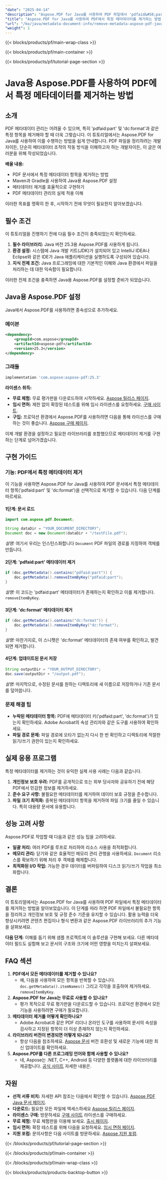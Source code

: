 ```yaml
---
"date": "2025-04-14"
"description": "Aspose.PDF for Java를 사용하여 PDF 파일에서 'pdfaid&#58;part' 및 'dc&#58;format'과 같은 특정 메타데이터 항목을 제거하는 방법을 알아보세요. 효율적인 PDF 관리를 위한 단계별 가이드를 따라해 보세요."
"title": "Aspose.PDF for Java를 사용하여 PDF에서 특정 메타데이터를 제거하는 방법 - 포괄적인 가이드"
"url": "/ko/java/metadata-document-info/remove-metadata-aspose-pdf-java-tutorial/"
"weight": 1
---
```


{{< blocks/products/pf/main-wrap-class >}}

{{< blocks/products/pf/main-container >}}

{{< blocks/products/pf/tutorial-page-section >}}
# Java용 Aspose.PDF를 사용하여 PDF에서 특정 메타데이터를 제거하는 방법

## 소개
PDF 메타데이터 관리는 어려울 수 있으며, 특히 'pdfaid:part' 및 'dc:format'과 같은 특정 항목을 제거해야 할 때 더욱 그렇습니다. 이 튜토리얼에서는 Aspose.PDF for Java를 사용하여 이를 수행하는 방법을 쉽게 안내합니다. PDF 파일을 정리하려는 개발자이든, 단순히 메타데이터 조작의 작동 방식을 이해하고자 하는 개발자이든, 이 글은 여러분을 위해 작성되었습니다.

**배울 내용:**
- PDF 문서에서 특정 메타데이터 항목을 제거하는 방법
- Maven과 Gradle을 사용하여 Java용 Aspose.PDF 설정
- 메타데이터 제거를 효율적으로 구현하기
- PDF 메타데이터 관리의 실제 적용 이해

이러한 목표를 명확히 한 후, 시작하기 전에 무엇이 필요한지 알아보겠습니다.

## 필수 조건
이 튜토리얼을 진행하기 전에 다음 필수 조건이 충족되었는지 확인하세요.
1. **필수 라이브러리:** Java 버전 25.3용 Aspose.PDF를 사용하게 됩니다.
2. **환경 설정:** 시스템에 Java 개발 키트(JDK)가 설치되어 있고 IntelliJ IDEA나 Eclipse와 같은 IDE가 Java 애플리케이션을 실행하도록 구성되어 있습니다.
3. **지식 전제 조건:** Java 프로그래밍에 대한 기본적인 이해와 Java 환경에서 파일을 처리하는 데 대한 익숙함이 필요합니다.

이러한 전제 조건을 충족하면 Java용 Aspose.PDF를 설정할 준비가 되었습니다.

## Java용 Aspose.PDF 설정
Java에서 Aspose.PDF를 사용하려면 종속성으로 추가하세요.

### 메이븐
```xml
<dependency>
    <groupId>com.aspose</groupId>
    <artifactId>aspose-pdf</artifactId>
    <version>25.3</version>
</dependency>
```

### 그래들
```gradle
implementation 'com.aspose:aspose-pdf:25.3'
```

**라이센스 취득:** 
- **무료 체험:** 무료 평가판을 다운로드하여 시작하세요. [Aspose 릴리스 페이지](https://releases.aspose.com/pdf/java/).
- **임시 면허:** 제한 없이 확장된 테스트를 위해 임시 라이센스를 요청하세요. [구매 사이트](https://purchase.aspose.com/temporary-license/).
- **구입:** 프로덕션 환경에서 Aspose.PDF를 사용하려면 다음을 통해 라이선스를 구매하는 것이 좋습니다. [Aspose 구매 페이지](https://purchase.aspose.com/buy).

이제 개발 환경을 설정하고 필요한 라이브러리를 포함했으므로 메타데이터 제거를 구현하는 단계로 넘어가겠습니다.

## 구현 가이드
### 기능: PDF에서 특정 메타데이터 제거
이 기능을 사용하면 Aspose.PDF for Java를 사용하여 PDF 문서에서 특정 메타데이터 항목('pdfaid:part' 및 'dc:format')을 선택적으로 제거할 수 있습니다. 다음 단계를 따르세요.

#### 1단계: 문서 로드
```java
import com.aspose.pdf.Document;

String dataDir = "YOUR_DOCUMENT_DIRECTORY";
Document doc = new Document(dataDir + "/testFile.pdf");
```
*설명:* 여기서 우리는 인스턴스화합니다 `Document` PDF 파일의 경로를 지정하여 객체를 만듭니다.

#### 2단계: 'pdfaid:part' 메타데이터 제거
```java
if (doc.getMetadata().contains("pdfaid:part")) {
    doc.getMetadata().removeItemByKey("pdfaid:part");
}
```
*설명:* 이 코드는 'pdfaid:part' 메타데이터가 존재하는지 확인하고 이를 제거합니다. `removeItemByKey`.

#### 3단계: 'dc:format' 메타데이터 제거
```java
if (doc.getMetadata().contains("dc:format")) {
    doc.getMetadata().removeItemByKey("dc:format");
}
```
*설명:* 마찬가지로, 이 스니펫은 'dc:format' 메타데이터의 존재 여부를 확인하고, 발견되면 제거합니다.

#### 4단계: 업데이트된 문서 저장
```java
String outputDir = "YOUR_OUTPUT_DIRECTORY";
doc.save(outputDir + "/output.pdf");
```
*설명:* 마지막으로, 수정된 문서를 원하는 디렉토리에 새 이름으로 저장하거나 기존 문서를 덮어씁니다.

### 문제 해결 팁
- **누락된 메타데이터 항목:** PDF에 메타데이터 키('pdfaid:part', 'dc:format')가 있는지 확인하세요. Adobe Acrobat의 속성 관리자와 같은 도구를 사용하여 확인하세요.
- **파일 경로 문제:** 파일 경로에 오타가 없는지 다시 한 번 확인하고 디렉토리에 적절한 읽기/쓰기 권한이 있는지 확인하세요.

## 실제 응용 프로그램
특정 메타데이터를 제거하는 것이 유익한 실제 사용 사례는 다음과 같습니다.
1. **개인정보 보호 우려:** PDF를 공개적으로 또는 외부 당사자와 공유하기 전에 해당 PDF에서 민감한 정보를 제거하세요.
2. **준수 요구 사항:** 불필요한 메타데이터를 제거하여 데이터 보호 규정을 준수합니다.
3. **파일 크기 최적화:** 중복된 메타데이터 항목을 제거하여 파일 크기를 줄일 수 있습니다. 특히 대용량 문서에 유용합니다.

## 성능 고려 사항
Aspose.PDF로 작업할 때 다음과 같은 성능 팁을 고려하세요.
- **일괄 처리:** 여러 PDF를 루프로 처리하여 리소스 사용을 최적화합니다.
- **메모리 관리:** 닫기와 같은 효율적인 메모리 관리 관행을 사용하세요. `Document` 리소스를 확보하기 위해 처리 후 객체를 해제합니다.
- **최적화된 I/O 작업:** 가능한 경우 데이터를 버퍼링하여 디스크 읽기/쓰기 작업을 최소화합니다.

## 결론
이 튜토리얼에서는 Aspose.PDF for Java를 사용하여 PDF 파일에서 특정 메타데이터를 제거하는 방법을 알아보았습니다. 이 단계를 따라 하면 PDF 파일에서 불필요한 항목을 정리하고 개인정보 보호 및 규정 준수 기준을 유지할 수 있습니다. 활용 능력을 더욱 향상시키려면 콘텐츠 편집이나 형식 변환과 같은 Aspose.PDF 라이브러리의 추가 기능을 살펴보세요.

**다음 단계:** 이해를 돕기 위해 샘플 프로젝트에 이 솔루션을 구현해 보세요. 다른 메타데이터 필드도 실험해 보고 문서의 구조와 크기에 어떤 영향을 미치는지 살펴보세요.

## FAQ 섹션
1. **PDF에서 모든 메타데이터를 제거할 수 있나요?**
   - 예, 다음을 사용하여 모든 항목을 반복할 수 있습니다. `doc.getMetadata().itemNames()` 그리고 각각을 호출하여 제거하세요. `removeItemByKey`.
2. **Aspose.PDF for Java는 무료로 사용할 수 있나요?**
   - 평가 목적으로 무료 평가판을 다운로드할 수 있습니다. 프로덕션 환경에서 모든 기능을 사용하려면 구매가 필요합니다.
3. **메타데이터 제거를 어떻게 확인하나요?**
   - Adobe Acrobat과 같은 PDF 리더나 온라인 도구를 사용하여 문서의 속성을 검사하고 지정된 항목이 더 이상 존재하지 않는지 확인하세요.
4. **라이브러리 버전이 변경되면 어떻게 되나요?**
   - 항상 다음을 참조하세요. [Aspose 문서](https://reference.aspose.com/pdf/java/) 버전 호환성 및 새로운 기능에 대한 최신 업데이트를 확인하세요.
5. **Aspose.PDF를 다른 프로그래밍 언어와 함께 사용할 수 있나요?**
   - 네, Aspose는 .NET, C++, Android 등 다양한 플랫폼에 대한 라이브러리를 제공합니다. [공식 사이트](https://products.aspose.com/pdf) 자세한 내용은.

## 자원
- **선적 서류 비치:** 자세한 API 참조는 다음에서 확인할 수 있습니다. [Aspose PDF Java 문서 페이지](https://reference.aspose.com/pdf/java/).
- **다운로드:** 필요한 모든 파일에 액세스하세요 [Aspose 릴리스 페이지](https://releases.aspose.com/pdf/java/).
- **라이센스 구매:** 방문하세요 [구매 사이트](https://purchase.aspose.com/buy) 라이센스를 구매하세요.
- **무료 체험:** 무료 체험판을 이용해 보세요. [출시 페이지](https://releases.aspose.com/pdf/java/).
- **임시 면허:** 확장 테스트를 위해 다음을 요청하세요. [임시 면허 페이지](https://purchase.aspose.com/temporary-license/).
- **지원 포럼:** 문의사항은 다음 사이트를 방문하세요. [Aspose 지원 포럼](https://forum.aspose.com/c/pdf/10).

{{< /blocks/products/pf/tutorial-page-section >}}

{{< /blocks/products/pf/main-container >}}

{{< /blocks/products/pf/main-wrap-class >}}

{{< blocks/products/products-backtop-button >}}